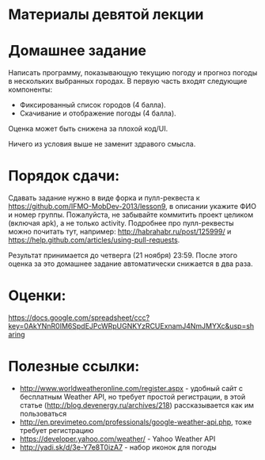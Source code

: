 Материалы девятой лекции
=======


Домашнее задание
=======
Написать программу, показывающую текущию погоду и прогноз погоды в нескольких выбранных городах. В первую часть входят следующие компоненты:
- Фиксированный список городов (4 балла).
- Скачивание и отображение погоды (4 балла).

Оценка может быть снижена за плохой код/UI.

Ничего из условия выше не заменит здравого смысла.

Порядок сдачи:
=======
Сдавать задание нужно в виде форка и пулл-реквеста к https://github.com/IFMO-MobDev-2013/lesson9, в описании укажите ФИО и номер группы.
Пожалуйста, не забывайте коммитить проект целиком (включая apk), а не только activity.
Подробнее про пулл-реквесты можно почитать тут, например: http://habrahabr.ru/post/125999/ и https://help.github.com/articles/using-pull-requests.

Результат принимается до четверга (21 ноября) 23:59. После этого оценка за это домашнее задание автоматически снижается в два раза.

Оценки:
=======
https://docs.google.com/spreadsheet/ccc?key=0AkYNnR0IM6SpdEJPcWRpUGNKYzRCUExnamJ4NmJMYXc&usp=sharing

Полезные ссылки:
=======
- http://www.worldweatheronline.com/register.aspx - удобный сайт с бесплатным Weather API, но требует простой регистрации, в этой статье (http://blog.devenergy.ru/archives/218) рассказывается как им пользоваться
- http://en.previmeteo.com/professionals/google-weather-api.php, тоже требует регистрацию
- https://developer.yahoo.com/weather/ - Yahoo Weather API
- http://yadi.sk/d/3e-Y7e8T0izA7 - набор иконок для погоды
